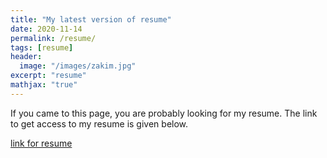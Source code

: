 ```yaml
---
title: "My latest version of resume"
date: 2020-11-14
permalink: /resume/
tags: [resume]
header:
  image: "/images/zakim.jpg"
excerpt: "resume"
mathjax: "true"
---
```

If you came to this page, you are probably looking for my resume. 
The link to get access to my resume is given below.

[link for resume](https://github.com/AdityaKamath26/AdityaKamath26.github.io/tree/master/Resumes/AdityaKamath_Resume.pdf)
